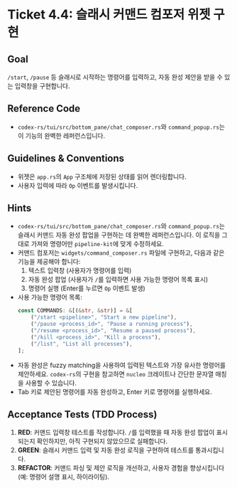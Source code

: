 # Ticket 4.4: 슬래시 커맨드 컴포저 위젯 구현

## Goal

`/start`, `/pause` 등 슬래시로 시작하는 명령어를 입력하고, 자동 완성 제안을 받을 수 있는 입력창을 구현합니다.

## Reference Code

- `codex-rs/tui/src/bottom_pane/chat_composer.rs`와 `command_popup.rs`는 이 기능의 완벽한 레퍼런스입니다.

## Guidelines & Conventions

- 위젯은 `app.rs`의 `App` 구조체에 저장된 상태를 읽어 렌더링합니다.
- 사용자 입력에 따라 `Op` 이벤트를 발생시킵니다.

## Hints

-   `codex-rs/tui/src/bottom_pane/chat_composer.rs`와 `command_popup.rs`는 슬래시 커맨드 자동 완성 팝업을 구현하는 데 완벽한 레퍼런스입니다. 이 로직을 그대로 가져와 명령어만 `pipeline-kit`에 맞게 수정하세요.
-   커맨드 컴포저는 `widgets/command_composer.rs` 파일에 구현하고, 다음과 같은 기능을 제공해야 합니다:
    1. 텍스트 입력창 (사용자가 명령어를 입력)
    2. 자동 완성 팝업 (사용자가 `/`를 입력하면 사용 가능한 명령어 목록 표시)
    3. 명령어 실행 (Enter를 누르면 `Op` 이벤트 발생)
-   사용 가능한 명령어 목록:
    ```rust
    const COMMANDS: &[(&str, &str)] = &[
        ("/start <pipeline>", "Start a new pipeline"),
        ("/pause <process_id>", "Pause a running process"),
        ("/resume <process_id>", "Resume a paused process"),
        ("/kill <process_id>", "Kill a process"),
        ("/list", "List all processes"),
    ];
    ```
-   자동 완성은 fuzzy matching을 사용하여 입력된 텍스트와 가장 유사한 명령어를 제안하세요. `codex-rs`의 구현을 참고하면 `nucleo` 크레이트나 간단한 문자열 매칭을 사용할 수 있습니다.
-   Tab 키로 제안된 명령어를 자동 완성하고, Enter 키로 명령어를 실행하세요.

## Acceptance Tests (TDD Process)

1.  **RED**: 커맨드 입력창 테스트를 작성합니다. `/`를 입력했을 때 자동 완성 팝업이 표시되는지 확인하지만, 아직 구현되지 않았으므로 실패합니다.
2.  **GREEN**: 슬래시 커맨드 입력 및 자동 완성 로직을 구현하여 테스트를 통과시킵니다.
3.  **REFACTOR**: 커맨드 파싱 및 제안 로직을 개선하고, 사용자 경험을 향상시킵니다 (예: 명령어 설명 표시, 하이라이팅).
